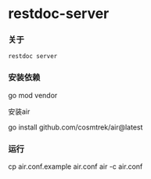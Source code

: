 # restdoc-server

### 关于

    restdoc server

### 安装依赖
   
   go mod vendor

   
   安装air

   go install github.com/cosmtrek/air@latest


### 运行


   
   cp air.conf.example air.conf
   air -c air.conf

